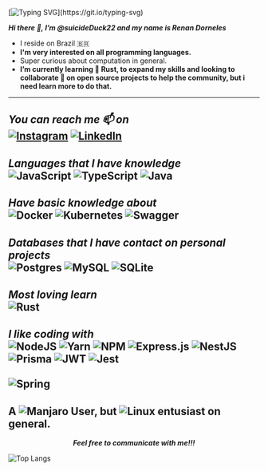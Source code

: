 [![Typing SVG](https://readme-typing-svg.herokuapp.com/?lines=Hello+World!)](https://git.io/typing-svg)


  **_Hi there 👋, I’m @suicideDuck22 and my name is Renan Dorneles_**

  - I reside on Brazil 🇧🇷
  - **I'm very interested on all programming languages.**
  - Super curious about computation in general.
  - **I’m currently learning 🌱 Rust, to expand my skills and 
  looking to collaborate 💞️ on open source projects to help the community, but i need learn more to do that.**
  ---
  _You can reach me 📫 on_
  <br>
    [![Instagram](https://img.shields.io/badge/Instagram-%23E4405F.svg?style=for-the-badge&logo=Instagram&logoColor=white)](https://www.instagram.com/renan_dorneles.jpg/) 
    [![LinkedIn](https://img.shields.io/badge/linkedin-%230077B5.svg?style=for-the-badge&logo=linkedin&logoColor=white)](https://www.linkedin.com/in/renan-dorneles-schuquel-76810a179/)
  ---
  _Languages that I have knowledge_
  <br>
  ![JavaScript](https://img.shields.io/badge/javascript-%23323330.svg?style=for-the-badge&logo=javascript&logoColor=%23F7DF1E)
  ![TypeScript](https://img.shields.io/badge/typescript-%23007ACC.svg?style=for-the-badge&logo=typescript&logoColor=white)
  ![Java](https://img.shields.io/badge/java-%23ED8B00.svg?style=for-the-badge&logo=java&logoColor=white)
  ---
  _Have basic knowledge about_
  <br>
  ![Docker](https://img.shields.io/badge/docker-%230db7ed.svg?style=for-the-badge&logo=docker&logoColor=white)
  ![Kubernetes](https://img.shields.io/badge/kubernetes-%23326ce5.svg?style=for-the-badge&logo=kubernetes&logoColor=white)
  ![Swagger](https://img.shields.io/badge/-Swagger-%23Clojure?style=for-the-badge&logo=swagger&logoColor=white)
  ---
  _Databases that I have contact on personal projects_
  <br>
  ![Postgres](https://img.shields.io/badge/postgres-%23316192.svg?style=for-the-badge&logo=postgresql&logoColor=white)
  ![MySQL](https://img.shields.io/badge/mysql-%2300f.svg?style=for-the-badge&logo=mysql&logoColor=white)
  ![SQLite](https://img.shields.io/badge/sqlite-%2307405e.svg?style=for-the-badge&logo=sqlite&logoColor=white)
  ---
  _Most loving learn_
  <br>
   ![Rust](https://img.shields.io/badge/rust-%23000000.svg?style=for-the-badge&logo=rust&logoColor=white)
  ---
  _I like coding with_
   <br>
    ![NodeJS](https://img.shields.io/badge/node.js-6DA55F?style=for-the-badge&logo=node.js&logoColor=white)
    ![Yarn](https://img.shields.io/badge/yarn-%232C8EBB.svg?style=for-the-badge&logo=yarn&logoColor=white)
    ![NPM](https://img.shields.io/badge/NPM-%23000000.svg?style=for-the-badge&logo=npm&logoColor=white)
    ![Express.js](https://img.shields.io/badge/express.js-%23404d59.svg?style=for-the-badge&logo=express&logoColor=%2361DAFB)
    ![NestJS](https://img.shields.io/badge/nestjs-%23E0234E.svg?style=for-the-badge&logo=nestjs&logoColor=white)
    ![Prisma](https://img.shields.io/badge/Prisma-3982CE?style=for-the-badge&logo=Prisma&logoColor=white)
    ![JWT](https://img.shields.io/badge/JWT-black?style=for-the-badge&logo=JSON%20web%20tokens)
    ![Jest](https://img.shields.io/badge/-jest-%23C21325?style=for-the-badge&logo=jest&logoColor=white)
   <br>
   <br>
   ![Spring](https://img.shields.io/badge/spring-%236DB33F.svg?style=for-the-badge&logo=spring&logoColor=white)
  ---
  A ![Manjaro](https://img.shields.io/badge/Manjaro-35BF5C?style=for-the-badge&logo=Manjaro&logoColor=white) User, but ![Linux](https://img.shields.io/badge/Linux-FCC624?style=for-the-badge&logo=linux&logoColor=black) entusiast on general.
  ---
  <p align="center">
    <strong>
      <i>
        Feel free to communicate with me!!!
      </i>
    </strong>
  </p>

![Top Langs](https://github-readme-stats.vercel.app/api/top-langs/?username=suicideDuck22&theme=tokyonight&hide=html,css,ejs,powershell)
